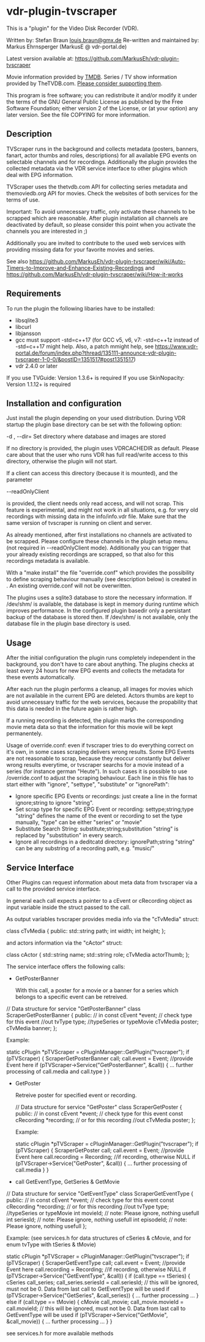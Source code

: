 # vdr-plugin-tvscraper

This is a "plugin" for the Video Disk Recorder (VDR).

Written by:                   Stefan Braun <louis.braun@gmx.de>
Re-written and maintained by: Markus Ehrnsperger (MarkusE @ vdr-portal.de)

Latest version available at:
https://github.com/MarkusEh/vdr-plugin-tvscraper

Movie information provided by [TMDB](https://www.themoviedb.org/).
Series / TV show information provided by TheTVDB.com. [Please consider supporting them](https://u10505776.ct.sendgrid.net/ls/click?upn=xMYYCP13hVd-2BZPpbVcMPHeLXfv-2BPRdIsKm2qSeirIHi7kH9am8IxD-2BavFbeqGqIXIcjH_INgc0CXRkIvGU-2BJ1W6HLAynNbR0UBoMb2tkpDdezO3QRj-2FQPQAMrtJKVcB0N7eSvbYpjQTDNOQBf2pb94uDgGr0-2BXyXFk7Oyfva30BASYCRLvtRQyi5eOCAbH8fon7UETlPydobeLA3Recu9OsXol8c7Ng4pDAsH6KsFF8CH7HQoVxivnpKrQW2v4ek7U-2BYlWmH31o9Koke3vq-2FDsQ0P-2BiKLECU3LgttsntUcN8fnUs-3D).

This program is free software; you can redistribute it and/or modify
it under the terms of the GNU General Public License as published by
the Free Software Foundation; either version 2 of the License, or
(at your option) any later version.
See the file COPYING for more information.

Description
-----------

TVScraper runs in the background and collects metadata (posters,
banners, fanart, actor thumbs and roles, descriptions) for all
available EPG events on selectable channels and for recordings.
Additionally the plugin provides the collected metadata via the VDR
service interface to other plugins which deal with EPG information.

TVScraper uses the thetvdb.com API for collecting series metadata and
themoviedb.org API for movies. Check the websites of both services for
the terms of use.

Important: To avoid unnecessary traffic, only activate these channels
to be scrapped which are reasonable. After plugin installation all
channels are deactivated by default, so please consider this point when
you activate the channels you are interested in ;)

Additionally you are invited to contribute to the used web services with
providing missing data for your favorite movies and series.

See also https://github.com/MarkusEh/vdr-plugin-tvscraper/wiki/Auto-Timers-to-Improve-and-Enhance-Existing-Recordings
and https://github.com/MarkusEh/vdr-plugin-tvscraper/wiki/How-it-works

Requirements
------------

To run the plugin the following libaries have to be installed:
- libsqlite3
- libcurl
- libjansson
- gcc must support -std=c++17  (for GCC v5, v6, v7: -std=c++1z instead of -std=c++17 might help. Also, a patch mmight help, see https://www.vdr-portal.de/forum/index.php?thread/135111-announce-vdr-plugin-tvscraper-1-0-0/&postID=1351517#post1351517)
- vdr 2.4.0 or later

If you use TVGuide: Version 1.3.6+ is required
If you use SkinNopacity: Version 1.1.12+ is required

Installation and configuration
------------------------------

Just install the plugin depending on your used distribution. During VDR
startup the plugin base directory can be set with the following option:

-d <CACHEDIR>, --dir=<CACHEDIR> Set directory where database and images
                                are stored

If no directory is provided, the plugin uses VDRCACHEDIR as default.
Please care about that the user who runs VDR has full read/write access
to this directory, otherwise the plugin will not start.

If a client can access this directory (because it is mounted), and the
parameter

--readOnlyClient

is provided, the client needs only read access, and will not scrap.
This feature is experimental, and might not work in all situations,
e.g. for very old recordings with missing data in the info/info.vdr file.
Make sure that the same version of tvscraper is running on client and server.

As already mentioned, after first installations no channels are activated
to be scrapped. Please configure these channels in the plugin setup menu.
(not required in --readOnlyClient mode).
Additionally you can trigger that your already existing recordings are
scrapped, so that also for this recordings metadata is available.

With a "make install" the file "override.conf" which provides the
possibility to define scraping behaviour manually (see description
below) is created in <PLGCFGDIR>. An existing override.conf will
not be overwritten.

The plugins uses a sqlite3 database to store the necessary information.
If /dev/shm/ is available, the database is kept in memory during runtime
which improves performance. In the configured plugin basedir only a
persistant backup of the database is stored then. If /dev/shm/ is not
available, only the database file in the plugin base directory is used.

Usage
-----

After the initial configuration the plugin runs completely independent in
the background, you don't have to care about anything. The plugins checks
at least every 24 hours for new EPG events and collects the metadata for
these events automatically.

After each run the plugin performs a cleanup, all images for movies which
are not available in the current EPG are deleted. Actors thumbs
are kept to avoid unnecessary traffic for the web services, because the
propability that this data is needed in the future again is rather high.

If a running recording is detected, the plugin marks the corresponding movie
meta data so that the information for this movie will be kept permanentely.

Usage of override.conf: even if tvscraper tries to do everything correct on
it's own, in some cases scraping delivers wrong results. Some EPG Events are
not reasonable to scrap, because they reoccur constantly but deliver wrong
results everytime, or tvscraper searchs for a movie instead of a series
(for instance german "Heute"). In such cases it is possible to use
<PLGCFGDIR>/override.conf to adjust the scraping behaviour. Each line in
this file has to start either with "ignore", "settype", "substitute" or
"ignorePath":

- Ignore specific EPG Events or recordings: just create a line in the format
  ignore;string
  to ignore "string".
- Set scrap type for specific EPG Event or recording:
  settype;string;type
  "string" defines the name of the event or recording to set the type manually,
  "type" can be either "series" or "movie"
- Substitute Search String:
  substitute;string;substitution
  "string" is replaced by "substitution" in every search.
- Ignore all recordings in a deditcatd directory:
  ignorePath;string
  "string" can be any substring of a recording path, e.g. "music/"

Service Interface
-----------------

Other Plugins can request information about meta data from tvscraper via
a call to the provided service interface.

In general each call expects a pointer to a cEvent or cRecording
object as input variable inside the struct passed to the call.

As output variables tvscraper provides media info via the "cTvMedia" struct:

class cTvMedia {
public:
    std::string path;
    int width;
    int height;
};


and actors information via the "cActor" struct:

class cActor {
    std::string name;
    std::string role;
    cTvMedia actorThumb;
};

The service interface offers the following calls:

- GetPosterBanner

  With this call, a poster for a movie or a banner for a series which belongs
  to a specific event can be retreived.

// Data structure for service "GetPosterBanner"
class ScraperGetPosterBanner {
public:
// in
    const cEvent *event;             // check type for this event
//out
    tvType type;                         //typeSeries or typeMovie
    cTvMedia poster;
    cTvMedia banner;
};


  Example:

  static cPlugin *pTVScraper = cPluginManager::GetPlugin("tvscraper");
  if (pTVScraper) {
    ScraperGetPosterBanner call;
    call.event = Event;			//provide Event here
    if (pTVScraper->Service("GetPosterBanner", &call)) {
    	... further processing of call.media and call.type
    }
  }

- GetPoster

  Retreive poster for specified event or recording.

  // Data structure for service "GetPoster"
class ScraperGetPoster {
public:
// in
    const cEvent *event;             // check type for this event
    const cRecording *recording;     // or for this recording
//out
    cTvMedia poster;
};

    Example:

    static cPlugin *pTVScraper = cPluginManager::GetPlugin("tvscraper");
    if (pTVScraper) {
      ScraperGetPoster call;
      call.event = Event;                 //provide Event here
      call.recording = Recording;         //if recording, otherwise NULL
      if (pTVScraper->Service("GetPoster", &call)) {
          ... further processing of call.media
      }
    }

- call GetEventType, GetSeries & GetMovie

// Data structure for service "GetEventType"
class ScraperGetEventType {
public:
// in
    const cEvent *event;             // check type for this event
    const cRecording *recording;     // or for this recording
//out
    tvType type;                         //typeSeries or typeMovie
    int movieId;   // note: Please ignore, nothing usefull
    int seriesId;  // note: Please ignore, nothing usefull
    int episodeId; // note: Please ignore, nothing usefull
};

Example: (see services.h for data structures of cSeries & cMovie, and for enum tvType with tSeries & tMovie)

  static cPlugin *pTVScraper = cPluginManager::GetPlugin("tvscraper");
  if (pTVScraper) {
    ScraperGetEventType call;
    call.event = Event;                 //provide Event here
    call.recording = Recording;         //if recording, otherwise NULL
    if (pTVScraper->Service("GetEventType", &call)) {
      if (call.type == tSeries) {
        cSeries call_series;
        call_series.seriesId = call.seriesId; // this will be ignored, must not be 0. Data from last call to GetEventType will be used
        if (pTVScraper->Service("GetSeries", &call_series)) {
        ... further processing ...
      } else if (call.type == tMovie) {
        cMovie call_movie;
        call_movie.movieId = call.movieId; // this will be ignored, must not be 0. Data from last call to GetEventType will be used
        if (pTVScraper->Service("GetMovie", &call_movie)) {
        ... further processing ...
      }
    }

see services.h for more available methods
